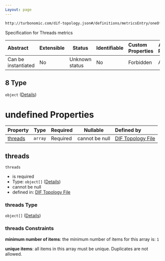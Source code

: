 ```yaml
---
Layout: page
---
```

```txt
http://turbonomic.com/dif-topology.json#/definitions/metricsEntry/oneOf/8
```

Specification for Threads metrics


| Abstract            | Extensible | Status         | Identifiable | Custom Properties | Additional Properties | Access Restrictions | Defined In                                                                                   |
| :------------------ | ---------- | -------------- | ------------ | :---------------- | --------------------- | ------------------- | -------------------------------------------------------------------------------------------- |
| Can be instantiated | No         | Unknown status | No           | Forbidden         | Allowed               | none                | [dif-total-schema.schema.json\*](../out/dif-total-schema.schema.json "open original schema") |

## 8 Type

`object` ([Details](dif-total-schema-definitions-_threads.md))

# undefined Properties

| Property            | Type    | Required | Nullable       | Defined by                                                                                                                                                                |
| :------------------ | ------- | -------- | -------------- | :------------------------------------------------------------------------------------------------------------------------------------------------------------------------ |
| [threads](#threads) | `array` | Required | cannot be null | [DIF Topology File](dif-total-schema-definitions-_threads-properties-threads.md "http&#x3A;//turbonomic.com/dif-topology.json#/definitions/\_threads/properties/threads") |

## threads




`threads`

-   is required
-   Type: `object[]` ([Details](dif-total-schema-definitions-metricvalue.md))
-   cannot be null
-   defined in: [DIF Topology File](dif-total-schema-definitions-_threads-properties-threads.md "http&#x3A;//turbonomic.com/dif-topology.json#/definitions/\_threads/properties/threads")

### threads Type

`object[]` ([Details](dif-total-schema-definitions-metricvalue.md))

### threads Constraints

**minimum number of items**: the minimum number of items for this array is: `1`

**unique items**: all items in this array must be unique. Duplicates are not allowed.
